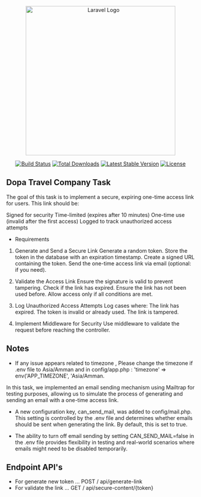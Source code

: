 <p align="center"><a href="https://laravel.com" target="_blank"><img src="https://raw.githubusercontent.com/laravel/art/master/logo-lockup/5%20SVG/2%20CMYK/1%20Full%20Color/laravel-logolockup-cmyk-red.svg" width="400" alt="Laravel Logo"></a></p>

<p align="center">
<a href="https://github.com/laravel/framework/actions"><img src="https://github.com/laravel/framework/workflows/tests/badge.svg" alt="Build Status"></a>
<a href="https://packagist.org/packages/laravel/framework"><img src="https://img.shields.io/packagist/dt/laravel/framework" alt="Total Downloads"></a>
<a href="https://packagist.org/packages/laravel/framework"><img src="https://img.shields.io/packagist/v/laravel/framework" alt="Latest Stable Version"></a>
<a href="https://packagist.org/packages/laravel/framework"><img src="https://img.shields.io/packagist/l/laravel/framework" alt="License"></a>
</p>

## Dopa Travel Company Task

The goal of this task is to implement a secure, expiring one-time access link for users. This link should be:

Signed for security
Time-limited (expires after 10 minutes)
One-time use (invalid after the first access)
Logged to track unauthorized access attempts

- Requirements
1. Generate and Send a Secure Link
   Generate a random token.
   Store the token in the database with an expiration timestamp.
   Create a signed URL containing the token.
   Send the one-time access link via email (optional: if you need).


2. Validate the Access Link
       Ensure the signature is valid to prevent tampering.
       Check if the link has expired.
       Ensure the link has not been used before.
       Allow access only if all conditions are met.


3. Log Unauthorized Access Attempts
   Log cases where:
   The link has expired.
   The token is invalid or already used.
   The link is tampered.


4. Implement Middleware for Security
   Use middleware to validate the request before reaching the controller.

## Notes
- If any issue appears related to timezone , Please change the timezone if .env file to Asia/Amman
and in  config/app.php :
'timezone' => env('APP_TIMEZONE', 'Asia/Amman.

In this task, we implemented an email sending mechanism using Mailtrap for testing purposes, allowing us to simulate the process of generating and sending an email with a one-time access link.

- A new configuration key, can_send_mail, was added to config/mail.php. This setting is controlled by the .env file and determines whether emails should be sent when generating the link. By default, this is set to true.


- The ability to turn off email sending by setting CAN_SEND_MAIL=false in the .env file provides flexibility in testing and real-world scenarios where emails might need to be disabled temporarily.

## Endpoint API's

- For generate new token ... POST / api/generate-link
- For validate the link ... GET / api/secure-content/{token}
